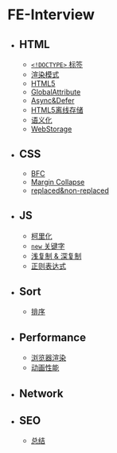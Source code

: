 # FE-Interview

- ## HTML

  - [`<!DOCTYPE>` 标签](./HTML/DOCTYPE.md)
  - [渲染模式](/HTML/MODE.md)
  - [HTML5](/HTML/HTML5.md)
  - [GlobalAttribute](/HTML/globalAttribute.md)
  - [Async&Defer](/HTML/Async&Defer.md)
  - [HTML5离线存储](/HTML/HTML5离线存储.md)
  - [语义化](/HTML/语义化.md)
  - [WebStorage](/HTML/WebStorage.md)

- ## CSS

  - [BFC](./CSS/BFC.md)
  - [Margin Collapse](./CSS/MarginCollapse.md) 
  - [replaced&non-replaced](./CSS/replaced&non-replaced.md)

- ## JS

  - [柯里化](./JS/curry.md)
  - [`new` 关键字](./JS/new关键字.md)
  - [浅复制 & 深复制](./JS/shallowClone&deepClone.md)
  - [正则表达式](./JS/正则表达式.md)
  
- ## Sort

  - [排序](./sort/summary.md)

- ## Performance

  - [浏览器渲染](/performance/浏览器渲染.md)
  - [动画性能](/performance/动画性能.md)

- ## Network

- ## SEO

  - [总结](/SEO/SEO.md)
